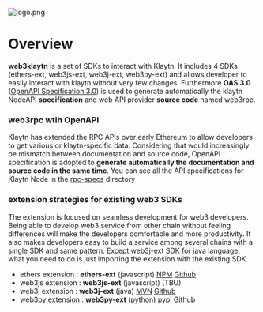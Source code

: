 
![logo.png](<logo.png>)

# Overview
**web3klaytn** is a set of SDKs to interact with Klaytn. It includes 4 SDKs (ethers-ext, web3js-ext, web3j-ext, web3py-ext) and allows developer to easily interact with klaytn without very few changes. Furthermore **OAS 3.0** ([OpenAPI Specification 3.0](https://swagger.io/specification/)) is used to generate automatically the klaytn NodeAPI **specification** and web API provider **source code** named web3rpc.

### web3rpc wtih OpenAPI
Klaytn has extended the RPC APIs over early Ethereum to allow developers to get various or klaytn-specific data. Considering that would increasingly be mismatch between documentation and source code, OpenAPI specification is adopted to **generate automatically the documentation and source code in the same time**. You can see all the API specifications for Klaytn Node in the [rpc-specs](https://github.com/klaytn/web3klaytn/tree/dev/web3rpc/rpc-specs) directory

### extension strategies for existing web3 SDKs
The extension is focused on seamless development for web3 developers. Being able to develop web3 service from other chain without feeling differences will make the developers comfortable and more productivity. It also makes developers easy to build a service among several chains with a single SDK and same pattern. Except web3j-ext SDK for java language, what you need to do is just importing the extension with the existing SDK.


- ethers extension : **ethers-ext** (javascript) [NPM](https://www.npmjs.com/package/@klaytn/ethers-ext) [Github](https://github.com/klaytn/web3klaytn/tree/main/ethers-ext)
- web3js extension : **web3js-ext** (javascript) (TBU)
- web3j extension : **web3j-ext** (java) [MVN](https://mvnrepository.com/artifact/foundation.klaytn/web3j-ext) [Github](https://github.com/klaytn/web3klaytn/tree/main/web3j-ext)
- web3py extension : **web3py-ext** (python) [pypi](https://pypi.org/project/web3py-ext/) [Github](https://github.com/klaytn/web3klaytn/tree/main/web3py-ext)

